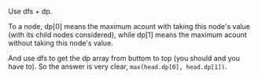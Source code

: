 Use dfs + dp.

To a node, dp[0] means the maximum acount with taking this node's value (with its child nodes considered), while dp[1] means the maximum acount without taking this node's value.

And use dfs to get the dp array from buttom to top (you should and you have to). So the answer is very clear, `max(head.dp[0], head.dp[1])`.

